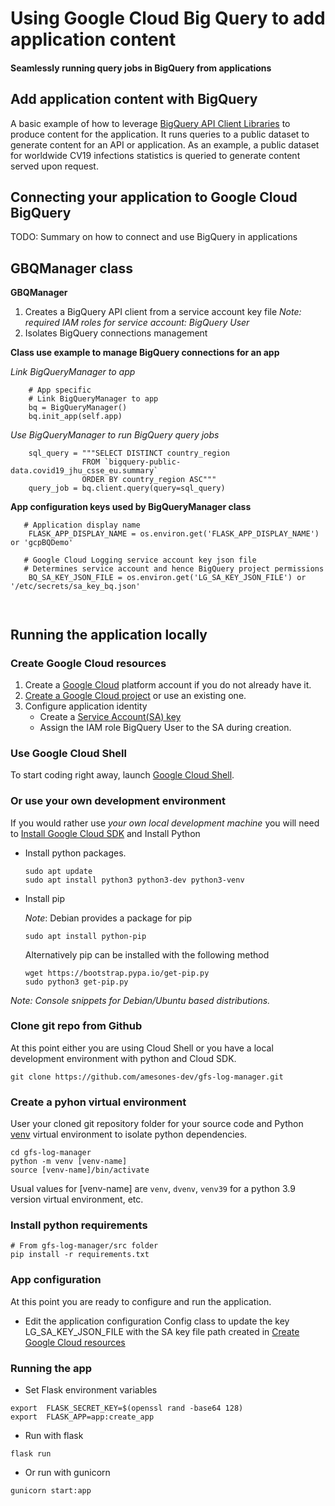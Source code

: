 # Using Google Cloud Big Query to add application content
#### Seamlessly running query jobs in BigQuery from applications   

## Add application content with BigQuery
A basic example of how to leverage [BigQuery API Client Libraries](https://cloud.google.com/bigquery/docs/reference/libraries) to produce content for the application.
It runs queries to a public dataset to generate content for an API or application.
As an example, a public dataset for worldwide CV19 infections statistics is queried to generate content served  upon request.

## Connecting your application to Google Cloud BigQuery

TODO: Summary on how to connect and use BigQuery in applications

## GBQManager class

**GBQManager**
1. Creates a  BigQuery API client from a service account key file
  *Note: required IAM roles for service account: BigQuery User*
2. Isolates BigQuery connections management

**Class use example to manage BigQuery connections for an app**  

*Link BigQueryManager to app*
```console
    # App specific
    # Link BigQueryManager to app
    bq = BigQueryManager()
    bq.init_app(self.app)
```


*Use BigQueryManager to run BigQuery query jobs*    
```console    
    sql_query = """SELECT DISTINCT country_region  
                FROM `bigquery-public-data.covid19_jhu_csse_eu.summary`  
                ORDER BY country_region ASC""" 
    query_job = bq.client.query(query=sql_query)
```


**App configuration keys used by BigQueryManager class**
```console
   # Application display name
    FLASK_APP_DISPLAY_NAME = os.environ.get('FLASK_APP_DISPLAY_NAME') or 'gcpBQDemo'
    
   # Google Cloud Logging service account key json file
   # Determines service account and hence BigQuery project permissions
    BQ_SA_KEY_JSON_FILE = os.environ.get('LG_SA_KEY_JSON_FILE') or '/etc/secrets/sa_key_bq.json'



 ```

## Running the application locally  

### Create Google Cloud resources
1. Create a [Google Cloud](https://console.cloud.google.com/home/dashboard)  platform account if you do not already have it.
2. [Create a Google Cloud project](https://developers.google.com/workspace/guides/create-project) or use an existing one.
3. Configure application identity
   * Create a [Service Account(SA) key](https://cloud.google.com/iam/docs/keys-create-delete)
   * Assign the IAM role BigQuery User to the SA during creation.
 


### Use Google Cloud Shell
To start coding right away, launch [Google Cloud Shell](https://console.cloud.google.com/home/).  

### Or use your own development environment
If you would rather use *your own local development machine* you will need to  [Install Google Cloud SDK](https://cloud.google.com/sdk/docs/quickstart) and Install Python

* Install python packages.

    ```console
    sudo apt update
    sudo apt install python3 python3-dev python3-venv
    ```
    
* Install pip 

    *Note*: Debian provides a package for pip

    ```console
    sudo apt install python-pip
    ```
    Alternatively pip can be installed with the following method
    ```console
    wget https://bootstrap.pypa.io/get-pip.py
    sudo python3 get-pip.py
    ```
*Note: Console snippets for Debian/Ubuntu based distributions.*
### Clone git repo from Github
At this point either you are using Cloud Shell or you have a local development environment with python and Cloud SDK.
  ```console
  git clone https://github.com/amesones-dev/gfs-log-manager.git
   ```

### Create a pyhon virtual environment

User your cloned git repository folder for your source code and Python [venv](https://docs.python.org/3/library/venv.html)
virtual environment to isolate python dependencies. 

```console
cd gfs-log-manager
python -m venv [venv-name]
source [venv-name]/bin/activate
```
Usual values for [venv-name] are `venv`, `dvenv`, `venv39` for a python 3.9 version virtual environment, etc.

### Install python requirements
```console
# From gfs-log-manager/src folder
pip install -r requirements.txt
```


### App configuration
At this point you are ready to configure and run the application.
  * Edit the application configuration Config class to update the key LG_SA_KEY_JSON_FILE with the SA key file path 
  created in  [Create Google Cloud resources](#create-google-cloud-resources)

### Running the app
  * Set Flask environment variables
   ```console
   export  FLASK_SECRET_KEY=$(openssl rand -base64 128)
   export  FLASK_APP=app:create_app
   ```

  * Run with flask
   ```console
   flask run   
   ```

  * Or run with gunicorn
   ```console
   gunicorn start:app   
   ```






